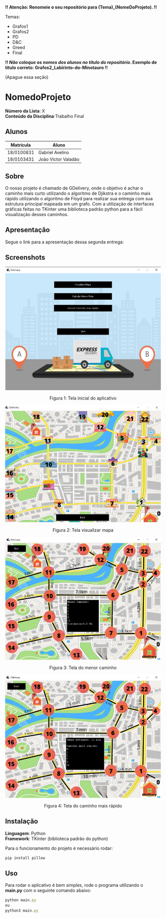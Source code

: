 **!! Atenção: Renomeie o seu repositório para (Tema)_(NomeDoProjeto). !!** 

Temas:
 - Grafos1
 - Grafos2
 - PD
 - D&C
 - Greed
 - Final 
 
 **!! *Não coloque os nomes dos alunos no título do repositório*. Exemplo de título correto: Grafos2_Labirinto-do-Minotauro !!**
 
 (Apague essa seção)

# NomedoProjeto

**Número da Lista**: X<br>
**Conteúdo da Disciplina**:Trabalho Final<br>

## Alunos
|Matrícula | Aluno |
| -- | -- |
| 18/0100831  |  Gabriel Avelino |
| 18/0103431  |  João Victor Valadão |

## Sobre 
O nosso projeto é chamado de GDelivery, onde o objetivo é achar o caminho mais curto utilizando o algoritmo de Djikstra e o caminho mais rápido utilizando o algoritmo de Floyd para realizar sua entrega com sua estrutura principal mapeada em um grafo. Com a utilização de interfaces gráficas feitas no TKinter uma biblioteca padrão python para a fácil visualização desses caminhos.

## Apresentação

Segue o link para a apresentação dessa segunda entrega:

<!-- [![Vídeo do projeto](https://img.youtube.com/vi/V98-hE-wLLE/0.jpg)](https://youtu.be/V98-hE-wLLE) -->

## Screenshots
<center>

![Tela inicial](assets/TelaInicial.jpg)

<center>
<figcaption>Figura 1: Tela inicial do aplicativo</figcaption>
</center>

![Mapa](assets/TelaVisualizarMapa.png)

<center>
<figcaption>Figura 2: Tela visualizar mapa</figcaption>
</center>

![Mapa](assets/TelaMenorDistancia.jpg)

<center>
<figcaption>Figura 3: Tela do menor caminho</figcaption>
</center>

![Mapa](assets/TelaCaminhoMaisRapido.jpg)

<center>
<figcaption>Figura 4: Tela do caminho mais rápido</figcaption>
</center>

</center>

## Instalação 
**Linguagem**: Python<br>
**Framework**: TKinter (biblioteca padrão do python)<br>

Para o funcionamento do projeto é necessário rodar:

```jsx
pip install pillow
```

## Uso 
Para rodar o aplicativo é bem simples, rode o programa utilizando o **main.py** com o seguinte comando abaixo:

```jsx
python main.py
ou
python3 main.py
```




